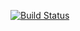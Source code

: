[![Build Status](https://travis-ci.org/fuCtor/jruby_ratpack_example.svg?branch=master)](https://travis-ci.org/fuCtor/jruby_ratpack_example)